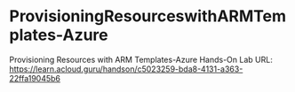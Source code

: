 # ProvisioningResourceswithARMTemplates-Azure
Provisioning Resources with ARM Templates-Azure
Hands-On Lab URL: https://learn.acloud.guru/handson/c5023259-bda8-4131-a363-22ffa19045b6
